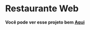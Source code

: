# Restaurante Web
__Você pode ver esse projeto bem [Aqui](https://felipetilustosa.github.io/RestauranteWeb/)__
